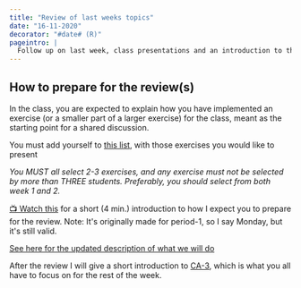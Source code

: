 ```yaml
---
title: "Review of last weeks topics"
date: "16-11-2020"
decorator: "#date# (R)"
pageintro: |
  Follow up on last week, class presentations and an introduction to this week
---
```


## How to prepare for the review(s)

In the class, you are expected to explain how you have implemented an exercise (or a smaller part of a larger exercise) for the class, meant as the starting point for a shared discussion.

You must add yourself to [this list](https://docs.google.com/spreadsheets/d/1noHGQrZoH-x5yqB08cZvnx5PV5nXg4AtpcX8L3V7lnw/edit?usp=sharing), with those exercises you would like to present

_You MUST all select 2-3 exercises, and any exercise must not be selected by more than THREE students. Preferably, you should select from both week 1 and 2._

[:tv: Watch this](https://www.youtube.com/watch?v=4qyykFfX8JA) for a short (4 min.) introduction to how I expect you to prepare for the review. Note: It's originally made for period-1, so I say Monday, but it's still valid.

[See here for the updated description of what we will do](https://docs.google.com/document/d/1nYqlC_aVPiYtLQBNxu0E-CaQutqNrTr6T8_j7VUVmLc/edit?usp=sharing)

After the review I will give a short introduction to [CA-3](https://docs.google.com/document/d/10_VtLVIdMkVl0hky48_dcnFQ6eilMCIWv52WFSKzBis/edit?usp=sharing), which is what you all have to focus on for the rest of the week.

